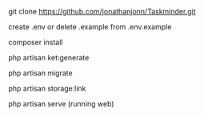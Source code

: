 git clone https://github.com/jonathanjonn/Taskminder.git

create .env or delete .example from .env.example

composer install

php artisan ket:generate

php artisan migrate

php artisan storage:link

php artisan serve (running web)
